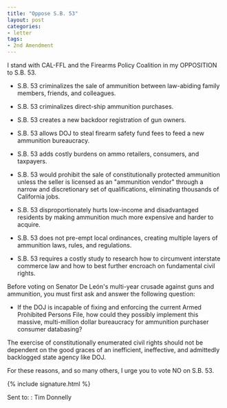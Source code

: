 ```yaml
---
title: "Oppose S.B. 53"
layout: post
categories:
- letter
tags:
- 2nd Amendment
---
```


I stand with CAL-FFL and the Firearms Policy Coalition in my OPPOSITION to S.B. 53.

- S.B. 53 criminalizes the sale of ammunition between law-abiding family members, friends, and colleagues.

- S.B. 53 criminalizes direct-ship ammunition purchases.

- S.B. 53 creates a new backdoor registration of gun owners.

- S.B. 53 allows DOJ to steal firearm safety fund fees to feed a new ammunition bureaucracy.

- S.B. 53 adds costly burdens on ammo retailers, consumers, and taxpayers.

- S.B. 53 would prohibit the sale of constitutionally protected ammunition unless the seller is licensed as an "ammunition vendor" through a narrow and discretionary set of qualifications, eliminating thousands of California jobs.

- S.B. 53 disproportionately hurts low-income and disadvantaged residents by making ammunition much more expensive and harder to acquire.

- S.B. 53 does not pre-empt local ordinances, creating multiple layers of ammunition laws, rules, and regulations.

- S.B. 53 requires a costly study to research how to circumvent interstate commerce law and how to best further encroach on fundamental civil rights.

Before voting on Senator De León's multi-year crusade against guns and ammunition, you must first ask and answer the following question:

- If the DOJ is incapable of fixing and enforcing the current Armed Prohibited Persons File, how could they possibly implement this massive, multi-million dollar bureaucracy for ammunition purchaser consumer databasing?

The exercise of constitutionally enumerated civil rights should not be dependent on the good graces of an inefficient, ineffective, and admittedly backlogged state agency like DOJ.

For these reasons, and so many others, I urge you to vote NO on S.B. 53.

{% include signature.html %}

Sent to:
: Tim Donnelly
